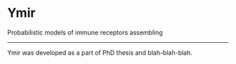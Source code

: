 # Ymir
Probabilistic models of immune receptors assembling

---

Ymir was developed as a part of PhD thesis and blah-blah-blah.